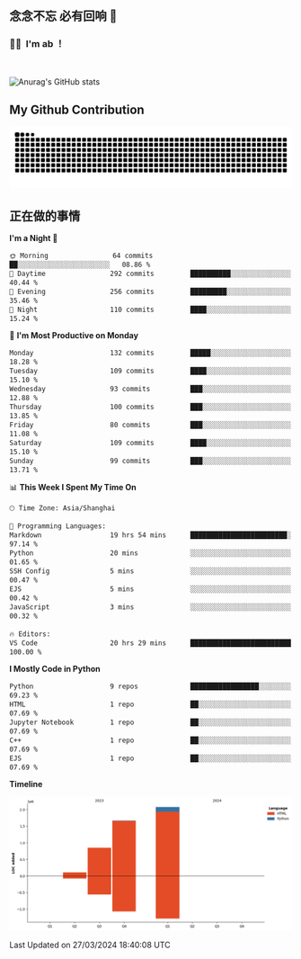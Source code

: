 ## 念念不忘 必有回响  👋
### 👨‍🔧&nbsp;&nbsp;I'm ab ！

<br>

![Anurag's GitHub stats](https://github-readme-stats.vercel.app/api?username=abinzzz&count_private=true&show_icons=true&theme=tokyonight)


## My Github Contribution
![](https://github.com/abinzzz/abinzzz/blob/output/github-contribution-grid-snake.svg)

## 正在做的事情

<!--START_SECTION:waka-->
**I'm a Night 🦉** 

```text
🌞 Morning                64 commits          ██░░░░░░░░░░░░░░░░░░░░░░░   08.86 % 
🌆 Daytime                292 commits         ██████████░░░░░░░░░░░░░░░   40.44 % 
🌃 Evening                256 commits         █████████░░░░░░░░░░░░░░░░   35.46 % 
🌙 Night                  110 commits         ████░░░░░░░░░░░░░░░░░░░░░   15.24 % 
```
📅 **I'm Most Productive on Monday** 

```text
Monday                   132 commits         █████░░░░░░░░░░░░░░░░░░░░   18.28 % 
Tuesday                  109 commits         ████░░░░░░░░░░░░░░░░░░░░░   15.10 % 
Wednesday                93 commits          ███░░░░░░░░░░░░░░░░░░░░░░   12.88 % 
Thursday                 100 commits         ███░░░░░░░░░░░░░░░░░░░░░░   13.85 % 
Friday                   80 commits          ███░░░░░░░░░░░░░░░░░░░░░░   11.08 % 
Saturday                 109 commits         ████░░░░░░░░░░░░░░░░░░░░░   15.10 % 
Sunday                   99 commits          ███░░░░░░░░░░░░░░░░░░░░░░   13.71 % 
```


📊 **This Week I Spent My Time On** 

```text
🕑︎ Time Zone: Asia/Shanghai

💬 Programming Languages: 
Markdown                 19 hrs 54 mins      ████████████████████████░   97.14 % 
Python                   20 mins             ░░░░░░░░░░░░░░░░░░░░░░░░░   01.65 % 
SSH Config               5 mins              ░░░░░░░░░░░░░░░░░░░░░░░░░   00.47 % 
EJS                      5 mins              ░░░░░░░░░░░░░░░░░░░░░░░░░   00.42 % 
JavaScript               3 mins              ░░░░░░░░░░░░░░░░░░░░░░░░░   00.32 % 

🔥 Editors: 
VS Code                  20 hrs 29 mins      █████████████████████████   100.00 % 
```

**I Mostly Code in Python** 

```text
Python                   9 repos             █████████████████░░░░░░░░   69.23 % 
HTML                     1 repo              ██░░░░░░░░░░░░░░░░░░░░░░░   07.69 % 
Jupyter Notebook         1 repo              ██░░░░░░░░░░░░░░░░░░░░░░░   07.69 % 
C++                      1 repo              ██░░░░░░░░░░░░░░░░░░░░░░░   07.69 % 
EJS                      1 repo              ██░░░░░░░░░░░░░░░░░░░░░░░   07.69 % 
```



**Timeline**

![Lines of Code chart](https://raw.githubusercontent.com/abinzzz/abinzzz/main/assets/bar_graph.png)


 Last Updated on 27/03/2024 18:40:08 UTC
<!--END_SECTION:waka-->


